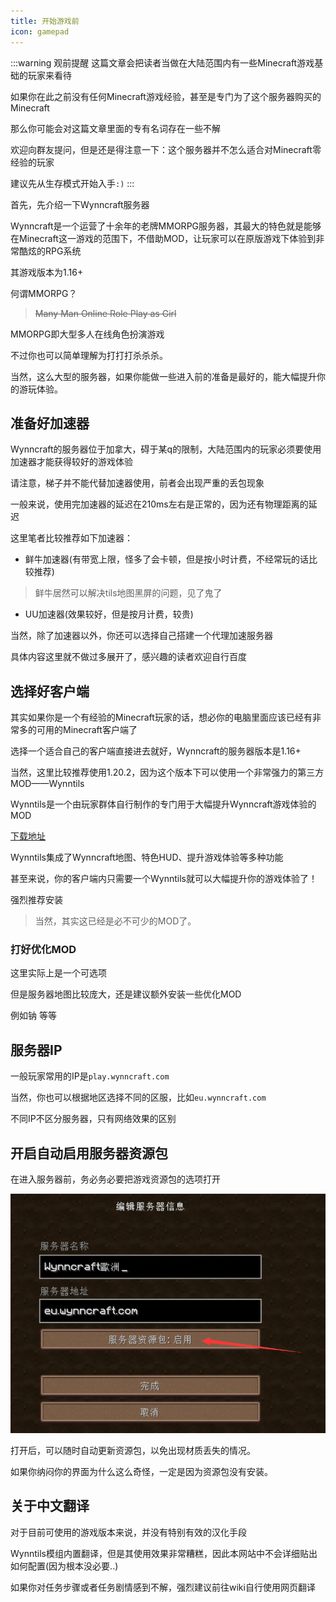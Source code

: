 ```yaml
---
title: 开始游戏前
icon: gamepad
---
```




:::warning 观前提醒
这篇文章会把读者当做在大陆范围内有一些Minecraft游戏基础的玩家来看待

如果你在此之前没有任何Minecraft游戏经验，甚至是专门为了这个服务器购买的Minecraft

那么你可能会对这篇文章里面的专有名词存在一些不解

欢迎向群友提问，但是还是得注意一下：这个服务器并不怎么适合对Minecraft零经验的玩家

建议先从生存模式开始入手`:)`
:::

首先，先介绍一下Wynncraft服务器

Wynncraft是一个运营了十余年的老牌MMORPG服务器，其最大的特色就是能够在Minecraft这一游戏的范围下，不借助MOD，让玩家可以在原版游戏下体验到非常酷炫的RPG系统

其游戏版本为1.16+

何谓MMORPG？
>~~Many Man Online Role Play as Girl~~

MMORPG即大型多人在线角色扮演游戏

不过你也可以简单理解为打打打杀杀杀。

当然，这么大型的服务器，如果你能做一些进入前的准备是最好的，能大幅提升你的游玩体验。

## 准备好加速器

Wynncraft的服务器位于加拿大，碍于某q的限制，大陆范围内的玩家必须要使用加速器才能获得较好的游戏体验

请注意，梯子并不能代替加速器使用，前者会出现严重的丢包现象

一般来说，使用完加速器的延迟在210ms左右是正常的，因为还有物理距离的延迟

这里笔者比较推荐如下加速器：

+ 鲜牛加速器(有带宽上限，怪多了会卡顿，但是按小时计费，不经常玩的话比较推荐)
>鲜牛居然可以解决tils地图黑屏的问题，见了鬼了

+ UU加速器(效果较好，但是按月计费，较贵)

当然，除了加速器以外，你还可以选择自己搭建一个代理加速服务器

具体内容这里就不做过多展开了，感兴趣的读者欢迎自行百度

## 选择好客户端

其实如果你是一个有经验的Minecraft玩家的话，想必你的电脑里面应该已经有非常多的可用的Minecraft客户端了

选择一个适合自己的客户端直接进去就好，Wynncraft的服务器版本是1.16+

当然，这里比较推荐使用1.20.2，因为这个版本下可以使用一个非常强力的第三方MOD——Wynntils

Wynntils是一个由玩家群体自行制作的专门用于大幅提升Wynncraft游戏体验的MOD

[下载地址](https://modrinth.com/mod/wynntils/)

Wynntils集成了Wynncraft地图、特色HUD、提升游戏体验等多种功能

甚至来说，你的客户端内只需要一个Wynntils就可以大幅提升你的游戏体验了！

强烈推荐安装

>当然，其实这已经是必不可少的MOD了。

### 打好优化MOD

这里实际上是一个可选项

但是服务器地图比较庞大，还是建议额外安装一些优化MOD

例如钠 等等

## 服务器IP
一般玩家常用的IP是`play.wynncraft.com`

当然，你也可以根据地区选择不同的区服，比如`eu.wynncraft.com`

不同IP不区分服务器，只有网络效果的区别

## 开启自动启用服务器资源包

在进入服务器前，务必务必要把游戏资源包的选项打开

![](/assets/img/qa5.jpg)

打开后，可以随时自动更新资源包，以免出现材质丢失的情况。

如果你纳闷你的界面为什么这么奇怪，一定是因为资源包没有安装。

## 关于中文翻译

对于目前可使用的游戏版本来说，并没有特别有效的汉化手段

Wynntils模组内置翻译，但是其使用效果非常糟糕，因此本网站中不会详细贴出如何配置(因为根本没必要..)

如果你对任务步骤或者任务剧情感到不解，强烈建议前往wiki自行使用网页翻译
